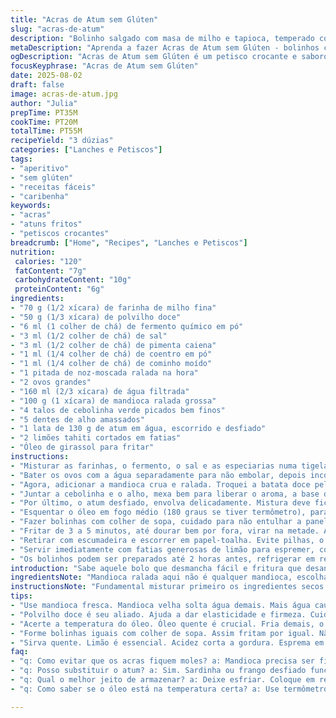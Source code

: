 ```yaml
---
title: "Acras de Atum sem Glúten"
slug: "acras-de-atum"
description: "Bolinho salgado com masa de milho e tapioca, temperado com especiarias e pedaços de atum desfiado. Leve toque cítrico e textura crocante por fora, macio por dentro. Receita sem glúten, lactose, nozes. Mistura ingredientes básicos e troca farinha tradicional por alternativas sem glúten, garantindo sabor marcante e consistência firme. Frito e servido com limão para acentuar diferentes camadas do sabor."
metaDescription: "Aprenda a fazer Acras de Atum sem Glúten - bolinhos crocantes com atum e mandioca. Perfeitos para um lanche leve ou entrada."
ogDescription: "Acras de Atum sem Glúten é um petisco crocante e saboroso. Aprenda a receita e surpreenda com esse prato caribenho."
focusKeyphrase: "Acras de Atum sem Glúten"
date: 2025-08-02
draft: false
image: acras-de-atum.jpg
author: "Julia"
prepTime: PT35M
cookTime: PT20M
totalTime: PT55M
recipeYield: "3 dúzias"
categories: ["Lanches e Petiscos"]
tags:
- "aperitivo"
- "sem glúten"
- "receitas fáceis"
- "caribenha"
keywords:
- "acras"
- "atuns fritos"
- "petiscos crocantes"
breadcrumb: ["Home", "Recipes", "Lanches e Petiscos"]
nutrition: 
 calories: "120"
 fatContent: "7g"
 carbohydrateContent: "10g"
 proteinContent: "6g"
ingredients:
- "70 g (1/2 xícara) de farinha de milho fina"
- "50 g (1/3 xícara) de polvilho doce"
- "6 ml (1 colher de chá) de fermento químico em pó"
- "3 ml (1/2 colher de chá) de sal"
- "3 ml (1/2 colher de chá) de pimenta caiena"
- "1 ml (1/4 colher de chá) de coentro em pó"
- "1 ml (1/4 colher de chá) de cominho moído"
- "1 pitada de noz-moscada ralada na hora"
- "2 ovos grandes"
- "160 ml (2/3 xícara) de água filtrada"
- "100 g (1 xícara) de mandioca ralada grossa"
- "4 talos de cebolinha verde picados bem finos"
- "5 dentes de alho amassados"
- "1 lata de 130 g de atum em água, escorrido e desfiado"
- "2 limões tahiti cortados em fatias"
- "Óleo de girassol para fritar"
instructions:
- "Misturar as farinhas, o fermento, o sal e as especiarias numa tigela. Não economize no cheiro do cominho e coentro, eles dão personalidade."
- "Bater os ovos com a água separadamente para não embolar, depois incorporar ao seco aos poucos. Esfriar a mistura para que fique isenta de grumos; facilite com fouet."
- "Agora, adicionar a mandioca crua e ralada. Troquei a batata doce pela mandioca para um toque mais firme, textura que segura melhor na fritura."
- "Juntar a cebolinha e o alho, mexa bem para liberar o aroma, a base da crocância vem daqui."
- "Por último, o atum desfiado, envolva delicadamente. Mistura deve ficar consistente, coisa que aguente modelar, mas não seca nem líquida demais."
- "Esquentar o óleo em fogo médio (180 graus se tiver termômetro), para testar sem ele, jogue pequeno pingado: dobra de tamanho na hora, borbulhante."
- "Fazer bolinhas com colher de sopa, cuidado para não entulhar a panela. Dá para usar colher de sorvete para tamanhos uniformes, é um truque que aprendi com frituras francesas."
- "Fritar de 3 a 5 minutos, até dourar bem por fora, virar na metade. A crosta deve estalar quando virar, senão ainda está cru por dentro."
- "Retirar com escumadeira e escorrer em papel-toalha. Evite pilhas, o vapor amolece e afunda a crocância."
- "Servir imediatamente com fatias generosas de limão para espremer, coisa que achei essencial para cortar a gordura e dar acidez."
- "Os bolinhos podem ser preparados até 2 horas antes, refrigerar em recipiente fechado e fritar só na hora de comer."
introduction: "Sabe aquele bolo que desmancha fácil e fritura que desanda? Acras são ciladas se errar o ponto da massa. Passei horas testando farinha, farinha de tapioca vira e mexe, saída errada e massa aguada demais, óleo frio, óleo quente... Acerta o peso da mandioca, te garanto. Botei coentro para temperar e mantive sabor perto do original mas com toque nosso — aquele jeitinho brasileiro com lima. Textura: crocante translúcida, não encharcada, do tipo que estala ao morder. O som da fritura, cheiro de alho refogado, aroma das especiarias tostando no óleo quente, tudo junto sinaliza que tá no ponto. Experiência aprendida com frituras caribenhas e nordestinas, claro a mandioca faz toda diferença, entra como substituta da batata doce amolecida, dá liga e crocância."
ingredientsNote: "Mandioca ralada aqui não é qualquer mandioca, escolha aquela firme, sem manchas, para melhor consistência. A maioria erra ao usar mandioca velha, que solta muita água e deixa massa mole. Polvilho doce é aliado para dar elasticidade e firmeza na crosta. Farinha de milho fina ou masa instantânea comum pode ser trocada — na pior das hipóteses farinha de milho tradicional, mas atençao, massa fica mais dura. Evito farinha de trigo intencionalmente para garantir rejunte e boa absorção do óleo, óleo mais leve como girassol ou milho - seja temperado ou não - ajuda na fritura, evita queimaduras e sabor residual forte. Se não gostar de pimenta caiena, pode reduzir na metade ou substituir por páprica doce, fica menos agressivo mas mantém cor vibrante. Coentro e cominho são insumos que marcam presença, não deixe faltar. Ovo é o que liga tudo junto, e água em temperatura ambiente por melhor mistura, não frio para não travar o fermento. Limão taiti de preferência. Para veganos, troque o ovo por farinha de linhaça hidratada, mas atenção na textura da massa para não afundar o acras em fritura."
instructionsNote: "Fundamental misturar primeiro os ingredientes secos para uniformizar fermento e tempero. Use fouet para não formar grumos, bolo uniforme evita buracos e frituras desiguais. Bater ovos e água separado ajuda na incorporação uniforme, evita farinha grudada com líquido que forma pelotas. Mandioca ralada deve ser escorrida previamente se muito molhada, excesso de umidade vira óleo espirrando e massa encharcada. Ao fritar, óleo quente garantirá crocancia, óleo frio absorve mais óleo e deixa massa pesada. Com colher de sorvete ou duas colheres de sopa moldar bolinhos do mesmo tamanho para fritar junto sem untar a panela. Não encher a panela — acras grudam e não douram. Virar quando a base estiver dourada, outro erro comum é virar o bolinho cedo demais, pode quebrar na manipulação. Dourar nas duas faces para realçar textura. Uso papel-toalha para absorver excesso de óleo, se empilhar o vapor deixa mole. Servir quente e com algum ácido para dar contraponto. Fique atento: o cheiro do alho e do coentro no óleo sinaliza ponto, com cheiro forte e dourado. Se quiser guardar, esfrie rápido e refrigere, dá pra reaquecer em forno quente e ficar crocante quase de novo."
tips:
- "Use mandioca fresca. Mandioca velha solta água demais. Mais água causa massa mole e encharcada. Mandioca firme é a chave. Olhe as manchas."
- "Polvilho doce é seu aliado. Ajuda a dar elasticidade e firmeza. Cuidado com a farinha de milho tradicional, pode deixar a massa dura demais."
- "Acerte a temperatura do óleo. Óleo quente é crucial. Fria demais, o bolinho absorve gordura. Quente demais, fritura queima. Teste com um pingado."
- "Forme bolinhas iguais com colher de sopa. Assim fritam por igual. Não sobrecarregue a panela. Bolinhos grudam e não douram direito."
- "Sirva quente. Limão é essencial. Acidez corta a gordura. Esprema em cima para dar aquele toque. A crocância deve estalar ao morder."
faq:
- "q: Como evitar que os acras fiquem moles? a: Mandioca precisa ser firme. Escorra bem se estiver úmida. Quanto menos água na massa, melhor."
- "q: Posso substituir o atum? a: Sim. Sardinha ou frango desfiado funcionam bem. Alteram o sabor, mas ainda delícia. Cuidado para não deixar massa seca."
- "q: Qual o melhor jeito de armazenar? a: Deixe esfriar. Coloque em recipiente fechado. Refrigere. Para aquecer, use forno quente. Mantém a crocância."
- "q: Como saber se o óleo está na temperatura certa? a: Use termômetro se puder. Sem, testa com pingado: dobra de tamanho e borbulha."

---
```

